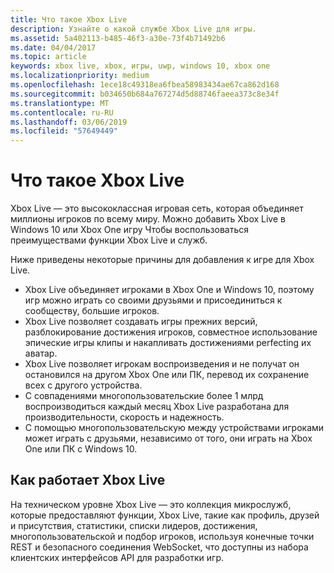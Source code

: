 ```yaml
---
title: Что такое Xbox Live
description: Узнайте о какой службе Xbox Live для игры.
ms.assetid: 5a402113-b485-46f3-a30e-73f4b71492b6
ms.date: 04/04/2017
ms.topic: article
keywords: xbox live, xbox, игры, uwp, windows 10, xbox one
ms.localizationpriority: medium
ms.openlocfilehash: 1ece18c49318ea6fbea58983434ae67ca862d168
ms.sourcegitcommit: b034650b684a767274d5d88746faeea373c8e34f
ms.translationtype: MT
ms.contentlocale: ru-RU
ms.lasthandoff: 03/06/2019
ms.locfileid: "57649449"
---
```

# <a name="what-is-xbox-live"></a>Что такое Xbox Live

Xbox Live — это высококлассная игровая сеть, которая объединяет миллионы игроков по всему миру. Можно добавить Xbox Live в Windows 10 или Xbox One игру Чтобы воспользоваться преимуществами функции Xbox Live и служб.

Ниже приведены некоторые причины для добавления к игре для Xbox Live.

- Xbox Live объединяет игроками в Xbox One и Windows 10, поэтому игр можно играть со своими друзьями и присоединиться к сообществу, большие игроков.
- Xbox Live позволяет создавать игры прежних версий, разблокирование достижения игроков, совместное использование эпические игры клипы и накапливать достижениями perfecting их аватар.
- Xbox Live позволяет игрокам воспроизведения и не получат он остановился на другом Xbox One или ПК, перевод их сохранение всех с другого устройства.
- С совпадениями многопользовательские более 1 млрд воспроизводиться каждый месяц Xbox Live разработана для производительности, скорость и надежность.
- С помощью многопользовательскую между устройствами игроками может играть с друзьями, независимо от того, они играть на Xbox One или ПК с Windows 10.

## <a name="how-xbox-live-works"></a>Как работает Xbox Live

На техническом уровне Xbox Live — это коллекция микрослужб, которые предоставляют функции, Xbox Live, такие как профиль, друзей и присутствия, статистики, списки лидеров, достижения, многопользовательской и подбор игроков, используя конечные точки REST и безопасного соединения WebSocket, что доступны из набора клиентских интерфейсов API для разработки игр.
